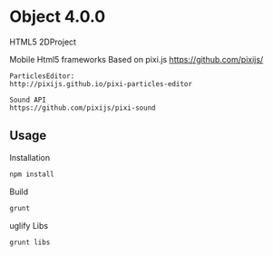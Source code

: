 # Object  4.0.0
HTML5 2DProject 

Mobile Html5 frameworks
Based on pixi.js https://github.com/pixijs/


```
ParticlesEditor:
http://pixijs.github.io/pixi-particles-editor

Sound API
https://github.com/pixijs/pixi-sound

```

## Usage

Installation

```bash
npm install
```


Build

```bash
grunt
```

uglify Libs

```bash
grunt libs
```
